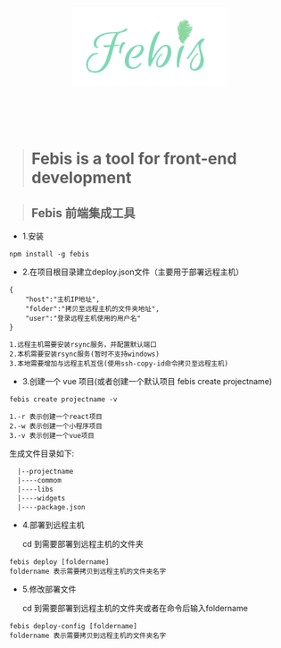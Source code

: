 <h1 align="center">
	<br>
	<br>
	<img width="278" src="media/logo.png" alt="Febis">
	<br>
	<br>
	<br>
</h1>

># Febis is a tool for front-end development

>## Febis 前端集成工具
- 1.安装
```
npm install -g febis
```
- 2.在项目根目录建立deploy.json文件（主要用于部署远程主机）
```
{
    "host":"主机IP地址",
    "folder":"拷贝至远程主机的文件夹地址",
    "user":"登录远程主机使用的用户名"
}
```
```
1.远程主机需要安装rsync服务，并配置默认端口
2.本机需要安装rsync服务(暂时不支持windows)
3.本地需要增加与远程主机互信(使用ssh-copy-id命令拷贝至远程主机)
```
- 3.创建一个 vue 项目(或者创建一个默认项目 febis create projectname)
```
febis create projectname -v

```
```
1.-r 表示创建一个react项目
2.-w 表示创建一个小程序项目
3.-v 表示创建一个vue项目
```
生成文件目录如下:
```
  |--projectname
  |----commom
  |----libs
  |----widgets
  |----package.json
```

- 4.部署到远程主机

   cd 到需要部署到远程主机的文件夹
```
febis deploy [foldername]
foldername 表示需要拷贝到远程主机的文件夹名字
```
- 5.修改部署文件

   cd 到需要部署到远程主机的文件夹或者在命令后输入foldername
```
febis deploy-config [foldername]
foldername 表示需要拷贝到远程主机的文件夹名字
```
